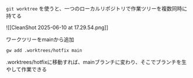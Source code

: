 
`git worktree` を使うと、一つのローカルリポジトリで作業ツリーを複数同時に持てる

![[CleanShot 2025-06-10 at 17.29.54.png]]

ワークツリーをmainから追加
```
gw add .worktrees/hotfix main
```

.worktrees/hotfixに移動すれば、mainブランチに変わり、そこでブランチを生やして作業できる
